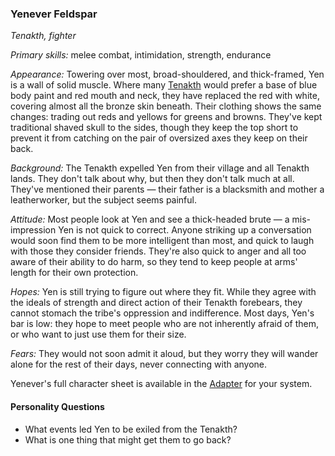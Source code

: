 ### Yenever Feldspar

_Tenakth, fighter_

_Primary skills:_ melee combat, intimidation, strength, endurance

_Appearance:_ Towering over most, broad-shouldered, and thick-framed, Yen is a wall of solid muscle.
Where many [Tenakth](https://horizon.fandom.com/wiki/Tenakth) would prefer a base of blue body paint and red mouth and neck, they have replaced the red with white, covering almost all the bronze skin beneath.
Their clothing shows the same changes: trading out reds and yellows for greens and browns.
They've kept traditional shaved skull to the sides, though they keep the top short to prevent it from catching on the pair of oversized axes they keep on their back.

_Background:_ The Tenakth expelled Yen from their village and all Tenakth lands.
They don't talk about why, but then they don't talk much at all.
They've mentioned their parents — their father is a blacksmith and mother a leatherworker, but the subject seems painful.

_Attitude:_ Most people look at Yen and see a thick-headed brute — a mis-impression Yen is not quick to correct.
Anyone striking up a conversation would soon find them to be more intelligent than most, and quick to laugh with those they consider friends.
They're also quick to anger and all too aware of their ability to do harm, so they tend to keep people at arms' length for their own protection.

_Hopes:_ Yen is still trying to figure out where they fit.
While they agree with the ideals of strength and direct action of their Tenakth forebears, they cannot stomach the tribe's oppression and indifference.
Most days, Yen's bar is low: they hope to meet people who are not inherently afraid of them, or who want to just use them for their size.

_Fears:_ They would not soon admit it aloud, but they worry they will wander alone for the rest of their days, never connecting with anyone.

Yenever's full character sheet is available in the [Adapter](600-adapters.md) for your system.

#### Personality Questions

* What events led Yen to be exiled from the Tenakth?
* What is one thing that might get them to go back?
